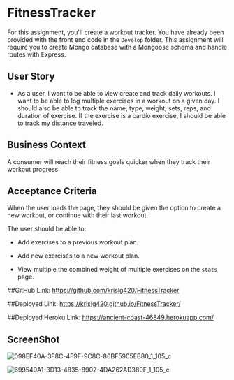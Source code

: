 # FitnessTracker


For this assignment, you'll create a workout tracker. You have already been provided with the front end code in the `Develop` folder. This assignment will require you to create Mongo database with a Mongoose schema and handle routes with Express.

## User Story

* As a user, I want to be able to view create and track daily workouts. I want to be able to log multiple exercises in a workout on a given day. I should also be able to track the name, type, weight, sets, reps, and duration of exercise. If the exercise is a cardio exercise, I should be able to track my distance traveled.

## Business Context

A consumer will reach their fitness goals quicker when they track their workout progress.

## Acceptance Criteria

When the user loads the page, they should be given the option to create a new workout, or continue with their last workout.

The user should be able to:

  * Add exercises to a previous workout plan.

  * Add new exercises to a new workout plan.

  * View multiple the combined weight of multiple exercises on the `stats` page.

##GitHub Link:
https://github.com/krislg420/FitnessTracker

##Deployed Link:
https://krislg420.github.io/FitnessTracker/

##Deployed Heroku Link:
https://ancient-coast-46849.herokuapp.com/

## ScreenShot
![098EF40A-3F8C-4F9F-9C8C-80BF5905EB80_1_105_c](https://user-images.githubusercontent.com/57952065/74580390-5128a500-4f69-11ea-8bbf-45aa2b7d5e4f.jpeg)

![699549A1-3D13-4835-8902-4DA262AD389F_1_105_c](https://user-images.githubusercontent.com/57952065/74580625-d01edd00-4f6b-11ea-993d-04af30614860.jpeg)